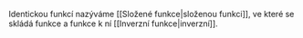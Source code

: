 Identickou funkcí nazýváme [[Složené funkce|složenou funkci]], ve které se skládá funkce a funkce k ní [[Inverzní funkce|inverzní]].

